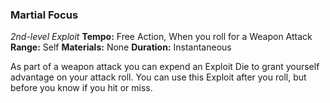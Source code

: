 ### Martial Focus
*2nd-level Exploit*
**Tempo:** Free Action, When you roll for a Weapon Attack
**Range:** Self
**Materials:** None
**Duration:** Instantaneous

As part of a weapon attack you can expend an Exploit Die to grant yourself advantage on your attack roll. You can use this Exploit after you roll, but before you know if you hit or miss. 
